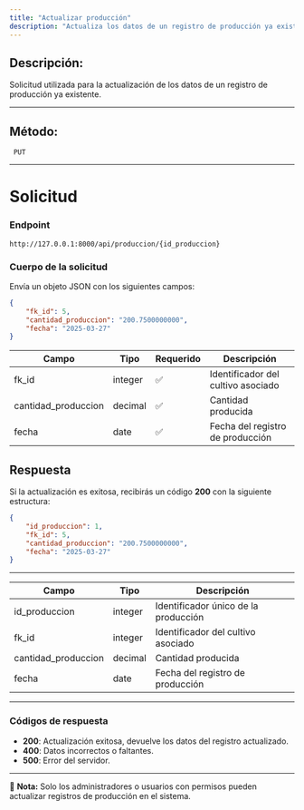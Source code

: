 ```yaml
---
title: "Actualizar producción"
description: "Actualiza los datos de un registro de producción ya existente en el sistema."
---
```


## Descripción:
Solicitud utilizada para la actualización de los datos de un registro de producción ya existente.

---

## Método: 
```
 PUT
```
---

# **Solicitud**

### **Endpoint**
```
http://127.0.0.1:8000/api/produccion/{id_produccion}
```

### **Cuerpo de la solicitud**
Envía un objeto JSON con los siguientes campos:

```json
{
    "fk_id": 5,
    "cantidad_produccion": "200.7500000000",
    "fecha": "2025-03-27"
}
```

| Campo               | Tipo     | Requerido | Descripción                         |
|---------------------|----------|-----------|-------------------------------------|
| fk_id              | integer  | ✅       | Identificador del cultivo asociado  |
| cantidad_produccion | decimal  | ✅       | Cantidad producida                  |
| fecha              | date     | ✅       | Fecha del registro de producción    |

## **Respuesta**

Si la actualización es exitosa, recibirás un código **200** con la siguiente estructura:

```json
{
    "id_produccion": 1,
    "fk_id": 5,
    "cantidad_produccion": "200.7500000000",
    "fecha": "2025-03-27"
}
```

---

| Campo               | Tipo     | Descripción                         |
|---------------------|----------|-------------------------------------|
| id_produccion      | integer  | Identificador único de la producción |
| fk_id              | integer  | Identificador del cultivo asociado  |
| cantidad_produccion | decimal  | Cantidad producida                  |
| fecha              | date     | Fecha del registro de producción    |

---

### **Códigos de respuesta**
- **200**: Actualización exitosa, devuelve los datos del registro actualizado.
- **400**: Datos incorrectos o faltantes.
- **500**: Error del servidor.

---

📄 **Nota:** Solo los administradores o usuarios con permisos pueden actualizar registros de producción en el sistema.

